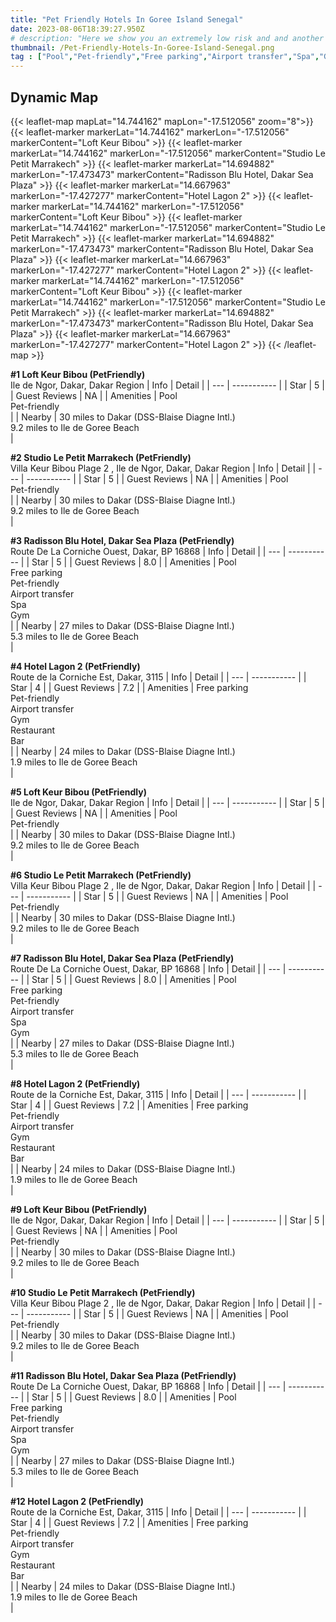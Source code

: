 ```yaml
---
title: "Pet Friendly Hotels In Goree Island Senegal"
date: 2023-08-06T18:39:27.950Z
# description: "Here we show you an extremely low risk and and another medium risk approach to earn passive income "
thumbnail: /Pet-Friendly-Hotels-In-Goree-Island-Senegal.png
tag : ["Pool","Pet-friendly","Free parking","Airport transfer","Spa","Gym","Restaurant","Bar"]
---
```


## Dynamic Map
{{< leaflet-map  mapLat="14.744162" mapLon="-17.512056" zoom="8">}}
    {{< leaflet-marker markerLat="14.744162" markerLon="-17.512056" markerContent="Loft Keur Bibou" >}}
    {{< leaflet-marker markerLat="14.744162" markerLon="-17.512056" markerContent="Studio Le Petit Marrakech" >}}
    {{< leaflet-marker markerLat="14.694882" markerLon="-17.473473" markerContent="Radisson Blu Hotel, Dakar Sea Plaza" >}}
    {{< leaflet-marker markerLat="14.667963" markerLon="-17.427277" markerContent="Hotel Lagon 2" >}}
    {{< leaflet-marker markerLat="14.744162" markerLon="-17.512056" markerContent="Loft Keur Bibou" >}}
    {{< leaflet-marker markerLat="14.744162" markerLon="-17.512056" markerContent="Studio Le Petit Marrakech" >}}
    {{< leaflet-marker markerLat="14.694882" markerLon="-17.473473" markerContent="Radisson Blu Hotel, Dakar Sea Plaza" >}}
    {{< leaflet-marker markerLat="14.667963" markerLon="-17.427277" markerContent="Hotel Lagon 2" >}}
    {{< leaflet-marker markerLat="14.744162" markerLon="-17.512056" markerContent="Loft Keur Bibou" >}}
    {{< leaflet-marker markerLat="14.744162" markerLon="-17.512056" markerContent="Studio Le Petit Marrakech" >}}
    {{< leaflet-marker markerLat="14.694882" markerLon="-17.473473" markerContent="Radisson Blu Hotel, Dakar Sea Plaza" >}}
    {{< leaflet-marker markerLat="14.667963" markerLon="-17.427277" markerContent="Hotel Lagon 2" >}}
{{< /leaflet-map >}}


**#1 Loft Keur Bibou (PetFriendly)**<br>Ile de Ngor, Dakar, Dakar Region
| Info | Detail |
| --- | ----------- |
| Star | 5 |
| Guest Reviews | NA |
| Amenities | Pool<br>Pet-friendly<br> |
| Nearby | 30 miles to Dakar (DSS-Blaise Diagne Intl.)<br>9.2 miles to Ile de Goree Beach<br> |

**#2 Studio Le Petit Marrakech (PetFriendly)**<br>Villa Keur Bibou Plage 2 , Ile de Ngor, Dakar, Dakar Region
| Info | Detail |
| --- | ----------- |
| Star | 5 |
| Guest Reviews | NA |
| Amenities | Pool<br>Pet-friendly<br> |
| Nearby | 30 miles to Dakar (DSS-Blaise Diagne Intl.)<br>9.2 miles to Ile de Goree Beach<br> |

**#3 Radisson Blu Hotel, Dakar Sea Plaza (PetFriendly)**<br>Route De La Corniche Ouest, Dakar, BP 16868
| Info | Detail |
| --- | ----------- |
| Star | 5 |
| Guest Reviews | 8.0 |
| Amenities | Pool<br>Free parking<br>Pet-friendly<br>Airport transfer<br>Spa<br>Gym<br> |
| Nearby | 27 miles to Dakar (DSS-Blaise Diagne Intl.)<br>5.3 miles to Ile de Goree Beach<br> |

**#4 Hotel Lagon 2 (PetFriendly)**<br>Route de la Corniche Est, Dakar, 3115
| Info | Detail |
| --- | ----------- |
| Star | 4 |
| Guest Reviews | 7.2 |
| Amenities | Free parking<br>Pet-friendly<br>Airport transfer<br>Gym<br>Restaurant<br>Bar<br> |
| Nearby | 24 miles to Dakar (DSS-Blaise Diagne Intl.)<br>1.9 miles to Ile de Goree Beach<br> |

**#5 Loft Keur Bibou (PetFriendly)**<br>Ile de Ngor, Dakar, Dakar Region
| Info | Detail |
| --- | ----------- |
| Star | 5 |
| Guest Reviews | NA |
| Amenities | Pool<br>Pet-friendly<br> |
| Nearby | 30 miles to Dakar (DSS-Blaise Diagne Intl.)<br>9.2 miles to Ile de Goree Beach<br> |

**#6 Studio Le Petit Marrakech (PetFriendly)**<br>Villa Keur Bibou Plage 2 , Ile de Ngor, Dakar, Dakar Region
| Info | Detail |
| --- | ----------- |
| Star | 5 |
| Guest Reviews | NA |
| Amenities | Pool<br>Pet-friendly<br> |
| Nearby | 30 miles to Dakar (DSS-Blaise Diagne Intl.)<br>9.2 miles to Ile de Goree Beach<br> |

**#7 Radisson Blu Hotel, Dakar Sea Plaza (PetFriendly)**<br>Route De La Corniche Ouest, Dakar, BP 16868
| Info | Detail |
| --- | ----------- |
| Star | 5 |
| Guest Reviews | 8.0 |
| Amenities | Pool<br>Free parking<br>Pet-friendly<br>Airport transfer<br>Spa<br>Gym<br> |
| Nearby | 27 miles to Dakar (DSS-Blaise Diagne Intl.)<br>5.3 miles to Ile de Goree Beach<br> |

**#8 Hotel Lagon 2 (PetFriendly)**<br>Route de la Corniche Est, Dakar, 3115
| Info | Detail |
| --- | ----------- |
| Star | 4 |
| Guest Reviews | 7.2 |
| Amenities | Free parking<br>Pet-friendly<br>Airport transfer<br>Gym<br>Restaurant<br>Bar<br> |
| Nearby | 24 miles to Dakar (DSS-Blaise Diagne Intl.)<br>1.9 miles to Ile de Goree Beach<br> |

**#9 Loft Keur Bibou (PetFriendly)**<br>Ile de Ngor, Dakar, Dakar Region
| Info | Detail |
| --- | ----------- |
| Star | 5 |
| Guest Reviews | NA |
| Amenities | Pool<br>Pet-friendly<br> |
| Nearby | 30 miles to Dakar (DSS-Blaise Diagne Intl.)<br>9.2 miles to Ile de Goree Beach<br> |

**#10 Studio Le Petit Marrakech (PetFriendly)**<br>Villa Keur Bibou Plage 2 , Ile de Ngor, Dakar, Dakar Region
| Info | Detail |
| --- | ----------- |
| Star | 5 |
| Guest Reviews | NA |
| Amenities | Pool<br>Pet-friendly<br> |
| Nearby | 30 miles to Dakar (DSS-Blaise Diagne Intl.)<br>9.2 miles to Ile de Goree Beach<br> |

**#11 Radisson Blu Hotel, Dakar Sea Plaza (PetFriendly)**<br>Route De La Corniche Ouest, Dakar, BP 16868
| Info | Detail |
| --- | ----------- |
| Star | 5 |
| Guest Reviews | 8.0 |
| Amenities | Pool<br>Free parking<br>Pet-friendly<br>Airport transfer<br>Spa<br>Gym<br> |
| Nearby | 27 miles to Dakar (DSS-Blaise Diagne Intl.)<br>5.3 miles to Ile de Goree Beach<br> |

**#12 Hotel Lagon 2 (PetFriendly)**<br>Route de la Corniche Est, Dakar, 3115
| Info | Detail |
| --- | ----------- |
| Star | 4 |
| Guest Reviews | 7.2 |
| Amenities | Free parking<br>Pet-friendly<br>Airport transfer<br>Gym<br>Restaurant<br>Bar<br> |
| Nearby | 24 miles to Dakar (DSS-Blaise Diagne Intl.)<br>1.9 miles to Ile de Goree Beach<br> |

